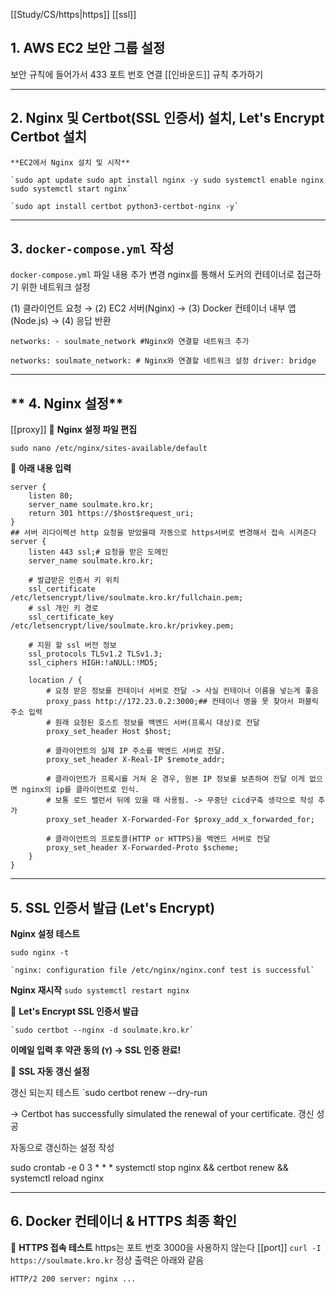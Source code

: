 [[Study/CS/https|https]]
[[ssl]]
## 1. AWS EC2 보안 그룹 설정

보안 규칙에 들어가서 433 포트 번호 연결 [[인바운드]] 규칙 추가하기

---
## 2. Nginx 및 Certbot(SSL 인증서) 설치, Let's Encrypt Certbot 설치

	**EC2에서 Nginx 설치 및 시작**
~~~
`sudo apt update sudo apt install nginx -y sudo systemctl enable nginx sudo systemctl start nginx`

`sudo apt install certbot python3-certbot-nginx -y`
~~~

---

## **3. `docker-compose.yml` 작성**

`docker-compose.yml` 파일 내용 추가 변경
nginx를 통해서 도커의 컨테이너로 접근하기 위한 네트워크 설정

(1) 클라이언트 요청 → (2) EC2 서버(Nginx) → (3) Docker 컨테이너 내부 앱(Node.js) → (4) 응답 반환

~~~
networks: - soulmate_network #Nginx와 연결할 네트워크 추가 

networks: soulmate_network: # Nginx와 연결할 네트워크 설정 driver: bridge
~~~

---
## ** 4. Nginx 설정**
[[proxy]]
🔹 **Nginx 설정 파일 편집**

`sudo nano /etc/nginx/sites-available/default`

🔹 **아래 내용 입력**
~~~
server {
    listen 80;
    server_name soulmate.kro.kr;
    return 301 https://$host$request_uri;
}
## 서버 리다이렉션 http 요청을 받았을때 자동으로 https서버로 변경해서 접속 시켜준다
server {
    listen 443 ssl;# 요청을 받은 도메인
    server_name soulmate.kro.kr;

	# 발급받은 인증서 키 위치
    ssl_certificate /etc/letsencrypt/live/soulmate.kro.kr/fullchain.pem;
    # ssl 개인 키 경로
    ssl_certificate_key /etc/letsencrypt/live/soulmate.kro.kr/privkey.pem;

	# 지원 할 ssl 버전 정보
    ssl_protocols TLSv1.2 TLSv1.3;
    ssl_ciphers HIGH:!aNULL:!MD5;

    location / {
	    # 요청 받은 정보를 컨테이너 서버로 전달 -> 사실 컨테이너 이름을 넣는게 좋음
        proxy_pass http://172.23.0.2:3000;## 컨테이너 명을 못 찾아서 퍼블릭 주소 입력
        # 원래 요청된 호스트 정보를 백엔드 서버(프록시 대상)로 전달
        proxy_set_header Host $host;
        
        # 클라이언트의 실제 IP 주소를 백엔드 서버로 전달.
        proxy_set_header X-Real-IP $remote_addr;

		# 클라이언트가 프록시를 거쳐 온 경우, 원본 IP 정보를 보존하여 전달 이게 없으면 nginx의 ip를 클라이언트로 인식.
		# 보통 로드 밸런서 뒤에 있을 때 사용됨. -> 무중단 cicd구축 생각으로 작성 추가
        proxy_set_header X-Forwarded-For $proxy_add_x_forwarded_for;
        
	    # 클라이언트의 프로토콜(HTTP or HTTPS)을 백엔드 서버로 전달
        proxy_set_header X-Forwarded-Proto $scheme;
    }
}
~~~

---

## **5. SSL 인증서 발급 (Let's Encrypt)**

**Nginx 설정 테스트**

`sudo nginx -t`

~~~
`nginx: configuration file /etc/nginx/nginx.conf test is successful`
~~~

 **Nginx 재시작**
`sudo systemctl restart nginx`

🔹 **Let's Encrypt SSL 인증서 발급**

~~~
`sudo certbot --nginx -d soulmate.kro.kr`
~~~
**이메일 입력 후 약관 동의 (`Y`) → SSL 인증 완료!**

🔹 **SSL 자동 갱신 설정**

갱신 되는지 테스트
`sudo certbot renew --dry-run

-> Certbot has successfully simulated the renewal of your certificate.
갱신 성공

자동으로 갱신하는  설정 작성 

sudo crontab -e
0 3 * * * systemctl stop nginx && certbot renew && systemctl reload nginx



---

## **6. Docker 컨테이너 & HTTPS 최종 확인**

🔹 **HTTPS 접속 테스트**
https는 포트 번호 3000을 사용하지 않는다
[[port]]
`curl -I https://soulmate.kro.kr`
정상 출력은 아래와 같음

`HTTP/2 200 server: nginx ...`
